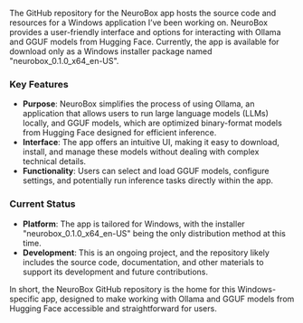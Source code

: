 The GitHub repository for the NeuroBox app hosts the source code and resources for a Windows application I’ve been working on. NeuroBox provides a user-friendly interface and options for interacting with Ollama and GGUF models from Hugging Face. Currently, the app is available for download only as a Windows installer package named "neurobox_0.1.0_x64_en-US".

### Key Features
- **Purpose**: NeuroBox simplifies the process of using Ollama, an application that allows users to run large language models (LLMs) locally, and GGUF models, which are optimized binary-format models from Hugging Face designed for efficient inference.
- **Interface**: The app offers an intuitive UI, making it easy to download, install, and manage these models without dealing with complex technical details.
- **Functionality**: Users can select and load GGUF models, configure settings, and potentially run inference tasks directly within the app.

### Current Status
- **Platform**: The app is tailored for Windows, with the installer "neurobox_0.1.0_x64_en-US" being the only distribution method at this time.
- **Development**: This is an ongoing project, and the repository likely includes the source code, documentation, and other materials to support its development and future contributions.

In short, the NeuroBox GitHub repository is the home for this Windows-specific app, designed to make working with Ollama and GGUF models from Hugging Face accessible and straightforward for users.
